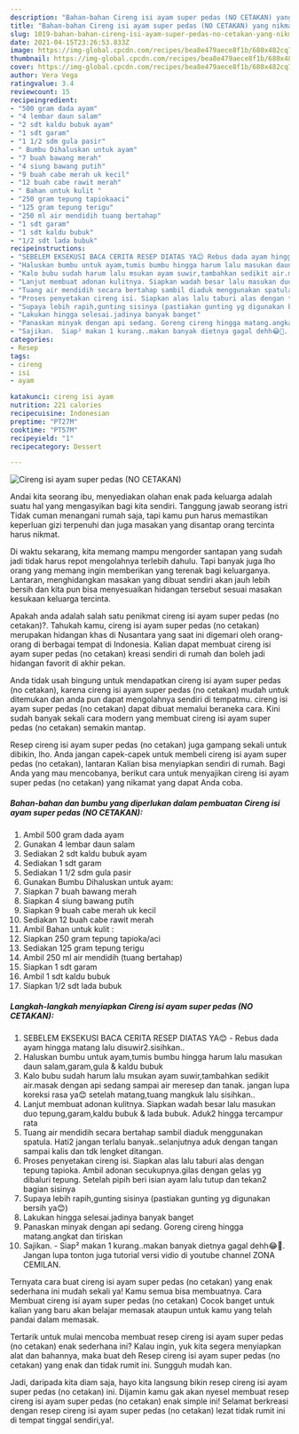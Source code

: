 ```yaml
---
description: "Bahan-bahan Cireng isi ayam super pedas (NO CETAKAN) yang nikmat dan Mudah Dibuat"
title: "Bahan-bahan Cireng isi ayam super pedas (NO CETAKAN) yang nikmat dan Mudah Dibuat"
slug: 1019-bahan-bahan-cireng-isi-ayam-super-pedas-no-cetakan-yang-nikmat-dan-mudah-dibuat
date: 2021-04-15T23:26:53.833Z
image: https://img-global.cpcdn.com/recipes/bea8e479aece8f1b/680x482cq70/cireng-isi-ayam-super-pedas-no-cetakan-foto-resep-utama.jpg
thumbnail: https://img-global.cpcdn.com/recipes/bea8e479aece8f1b/680x482cq70/cireng-isi-ayam-super-pedas-no-cetakan-foto-resep-utama.jpg
cover: https://img-global.cpcdn.com/recipes/bea8e479aece8f1b/680x482cq70/cireng-isi-ayam-super-pedas-no-cetakan-foto-resep-utama.jpg
author: Vera Vega
ratingvalue: 3.4
reviewcount: 15
recipeingredient:
- "500 gram dada ayam"
- "4 lembar daun salam"
- "2 sdt kaldu bubuk ayam"
- "1 sdt garam"
- "1 1/2 sdm gula pasir"
- " Bumbu Dihaluskan untuk ayam"
- "7 buah bawang merah"
- "4 siung bawang putih"
- "9 buah cabe merah uk kecil"
- "12 buah cabe rawit merah"
- " Bahan untuk kulit "
- "250 gram tepung tapiokaaci"
- "125 gram tepung terigu"
- "250 ml air mendidih tuang bertahap"
- "1 sdt garam"
- "1 sdt kaldu bubuk"
- "1/2 sdt lada bubuk"
recipeinstructions:
- "SEBELEM EKSEKUSI BACA CERITA RESEP DIATAS YA😊 Rebus dada ayam hingga matang lalu disuwir2.sisihkan.."
- "Haluskan bumbu untuk ayam,tumis bumbu hingga harum lalu masukan daun salam,garam,gula &amp; kaldu bubuk"
- "Kalo bubu sudah harum lalu msukan ayam suwir,tambahkan sedikit air.masak dengan api sedang sampai air meresep dan tanak. jangan lupa koreksi rasa ya😊 setelah matang,tuang mangkuk lalu sisihkan.."
- "Lanjut membuat adonan kulitnya. Siapkan wadah besar lalu masukan duo tepung,garam,kaldu bubuk &amp; lada bubuk. Aduk2 hingga tercampur rata"
- "Tuang air mendidih secara bertahap sambil diaduk menggunakan spatula. Hati2 jangan terlalu banyak..selanjutnya aduk dengan tangan sampai kalis dan tdk lengket ditangan."
- "Proses penyetakan cireng isi. Siapkan alas lalu taburi alas dengan tepung tapioka. Ambil adonan secukupnya.gilas dengan gelas yg dibaluri tepung. Setelah pipih beri isian ayam lalu tutup dan tekan2 bagian sisinya"
- "Supaya lebih rapih,gunting sisinya (pastiakan gunting yg digunakan bersih ya😊)"
- "Lakukan hingga selesai.jadinya banyak banget"
- "Panaskan minyak dengan api sedang. Goreng cireng hingga matang.angkat dan tiriskan"
- "Sajikan.  Siap² makan 1 kurang..makan banyak dietnya gagal dehh😂🤭. Jangan lupa tonton juga tutorial versi vidio di youtube channel ZONA CEMILAN."
categories:
- Resep
tags:
- cireng
- isi
- ayam

katakunci: cireng isi ayam 
nutrition: 221 calories
recipecuisine: Indonesian
preptime: "PT27M"
cooktime: "PT57M"
recipeyield: "1"
recipecategory: Dessert

---
```



![Cireng isi ayam super pedas (NO CETAKAN)](https://img-global.cpcdn.com/recipes/bea8e479aece8f1b/680x482cq70/cireng-isi-ayam-super-pedas-no-cetakan-foto-resep-utama.jpg)

Andai kita seorang ibu, menyediakan olahan enak pada keluarga adalah suatu hal yang mengasyikan bagi kita sendiri. Tanggung jawab seorang istri Tidak cuman menangani rumah saja, tapi kamu pun harus memastikan keperluan gizi terpenuhi dan juga masakan yang disantap orang tercinta harus nikmat.

Di waktu  sekarang, kita memang mampu mengorder santapan yang sudah jadi tidak harus repot mengolahnya terlebih dahulu. Tapi banyak juga lho orang yang memang ingin memberikan yang terenak bagi keluarganya. Lantaran, menghidangkan masakan yang dibuat sendiri akan jauh lebih bersih dan kita pun bisa menyesuaikan hidangan tersebut sesuai masakan kesukaan keluarga tercinta. 



Apakah anda adalah salah satu penikmat cireng isi ayam super pedas (no cetakan)?. Tahukah kamu, cireng isi ayam super pedas (no cetakan) merupakan hidangan khas di Nusantara yang saat ini digemari oleh orang-orang di berbagai tempat di Indonesia. Kalian dapat membuat cireng isi ayam super pedas (no cetakan) kreasi sendiri di rumah dan boleh jadi hidangan favorit di akhir pekan.

Anda tidak usah bingung untuk mendapatkan cireng isi ayam super pedas (no cetakan), karena cireng isi ayam super pedas (no cetakan) mudah untuk ditemukan dan anda pun dapat mengolahnya sendiri di tempatmu. cireng isi ayam super pedas (no cetakan) dapat dibuat memalui beraneka cara. Kini sudah banyak sekali cara modern yang membuat cireng isi ayam super pedas (no cetakan) semakin mantap.

Resep cireng isi ayam super pedas (no cetakan) juga gampang sekali untuk dibikin, lho. Anda jangan capek-capek untuk membeli cireng isi ayam super pedas (no cetakan), lantaran Kalian bisa menyiapkan sendiri di rumah. Bagi Anda yang mau mencobanya, berikut cara untuk menyajikan cireng isi ayam super pedas (no cetakan) yang nikamat yang dapat Anda coba.

<!--inarticleads1-->

##### Bahan-bahan dan bumbu yang diperlukan dalam pembuatan Cireng isi ayam super pedas (NO CETAKAN):

1. Ambil 500 gram dada ayam
1. Gunakan 4 lembar daun salam
1. Sediakan 2 sdt kaldu bubuk ayam
1. Sediakan 1 sdt garam
1. Sediakan 1 1/2 sdm gula pasir
1. Gunakan  Bumbu Dihaluskan untuk ayam:
1. Siapkan 7 buah bawang merah
1. Siapkan 4 siung bawang putih
1. Siapkan 9 buah cabe merah uk kecil
1. Sediakan 12 buah cabe rawit merah
1. Ambil  Bahan untuk kulit :
1. Siapkan 250 gram tepung tapioka/aci
1. Sediakan 125 gram tepung terigu
1. Ambil 250 ml air mendidih (tuang bertahap)
1. Siapkan 1 sdt garam
1. Ambil 1 sdt kaldu bubuk
1. Siapkan 1/2 sdt lada bubuk




<!--inarticleads2-->

##### Langkah-langkah menyiapkan Cireng isi ayam super pedas (NO CETAKAN):

1. SEBELEM EKSEKUSI BACA CERITA RESEP DIATAS YA😊 - Rebus dada ayam hingga matang lalu disuwir2.sisihkan..
1. Haluskan bumbu untuk ayam,tumis bumbu hingga harum lalu masukan daun salam,garam,gula &amp; kaldu bubuk
1. Kalo bubu sudah harum lalu msukan ayam suwir,tambahkan sedikit air.masak dengan api sedang sampai air meresep dan tanak. jangan lupa koreksi rasa ya😊 setelah matang,tuang mangkuk lalu sisihkan..
1. Lanjut membuat adonan kulitnya. Siapkan wadah besar lalu masukan duo tepung,garam,kaldu bubuk &amp; lada bubuk. Aduk2 hingga tercampur rata
1. Tuang air mendidih secara bertahap sambil diaduk menggunakan spatula. Hati2 jangan terlalu banyak..selanjutnya aduk dengan tangan sampai kalis dan tdk lengket ditangan.
1. Proses penyetakan cireng isi. Siapkan alas lalu taburi alas dengan tepung tapioka. Ambil adonan secukupnya.gilas dengan gelas yg dibaluri tepung. Setelah pipih beri isian ayam lalu tutup dan tekan2 bagian sisinya
1. Supaya lebih rapih,gunting sisinya (pastiakan gunting yg digunakan bersih ya😊)
1. Lakukan hingga selesai.jadinya banyak banget
1. Panaskan minyak dengan api sedang. Goreng cireng hingga matang.angkat dan tiriskan
1. Sajikan. -  Siap² makan 1 kurang..makan banyak dietnya gagal dehh😂🤭. Jangan lupa tonton juga tutorial versi vidio di youtube channel ZONA CEMILAN.




Ternyata cara buat cireng isi ayam super pedas (no cetakan) yang enak sederhana ini mudah sekali ya! Kamu semua bisa membuatnya. Cara Membuat cireng isi ayam super pedas (no cetakan) Cocok banget untuk kalian yang baru akan belajar memasak ataupun untuk kamu yang telah pandai dalam memasak.

Tertarik untuk mulai mencoba membuat resep cireng isi ayam super pedas (no cetakan) enak sederhana ini? Kalau ingin, yuk kita segera menyiapkan alat dan bahannya, maka buat deh Resep cireng isi ayam super pedas (no cetakan) yang enak dan tidak rumit ini. Sungguh mudah kan. 

Jadi, daripada kita diam saja, hayo kita langsung bikin resep cireng isi ayam super pedas (no cetakan) ini. Dijamin kamu gak akan nyesel membuat resep cireng isi ayam super pedas (no cetakan) enak simple ini! Selamat berkreasi dengan resep cireng isi ayam super pedas (no cetakan) lezat tidak rumit ini di tempat tinggal sendiri,ya!.


